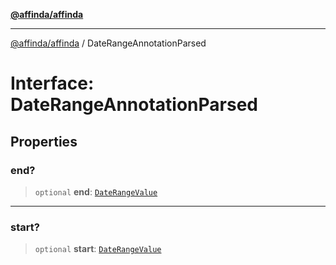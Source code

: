 [**@affinda/affinda**](../README.md)

***

[@affinda/affinda](../globals.md) / DateRangeAnnotationParsed

# Interface: DateRangeAnnotationParsed

## Properties

### end?

> `optional` **end**: [`DateRangeValue`](DateRangeValue.md)

***

### start?

> `optional` **start**: [`DateRangeValue`](DateRangeValue.md)
